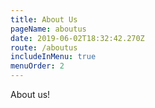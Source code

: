 ```yaml
---
title: About Us
pageName: aboutus
date: 2019-06-02T18:32:42.270Z
route: /aboutus
includeInMenu: true
menuOrder: 2
---
```

About us!

